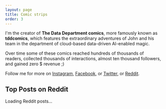 ```yaml
---
layout: page
title: Comic strips
order: 3
---
```


I'm the creator of **The Data Department comics**, more famously known as **tddcomics**, which features the extraordinary adventures of John and his team in the department of cloud-based data-driven AI-enabled magic.

Over time some of these comics reached hundreds of thousands of readers, collected thousands of interactions, almost ten thousand followers, and gained zero $ revenue ;)

Follow me for more on [Instagram](https://www.instagram.com/tddcomics/), [Facebook](https://www.facebook.com/tddcomics), or [Twitter](https://twitter.com/tddcomics), or [Reddit](https://www.reddit.com/user/the_data_department).
 

  <h2>Top Posts on Reddit</h2>
  <script src="{{ site.baseurl }}/public/js/reddit-feed.js"></script>
  <div id="reddit-posts">Loading Reddit posts...</div>